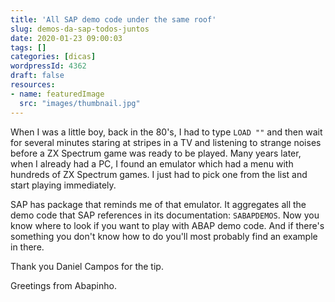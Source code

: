 ```yaml
---
title: 'All SAP demo code under the same roof'
slug: demos-da-sap-todos-juntos
date: 2020-01-23 09:00:03
tags: []
categories: [dicas]
wordpressId: 4362
draft: false
resources:
- name: featuredImage
  src: "images/thumbnail.jpg"
---
```

When I was a little boy, back in the 80's, I had to type `LOAD ""` and then wait for several minutes staring at stripes in a TV and listening to strange noises before a ZX Spectrum game was ready to be played. Many years later, when I already had a PC, I found an emulator which had a menu with hundreds of ZX Spectrum games. I just had to pick one from the list and start playing immediately.

<!--more-->

SAP has package that reminds me of that emulator. It aggregates all the demo code that SAP references in its documentation: `SABAPDEMOS`. Now you know where to look if you want to play with ABAP demo code. And if there's something you don't know how to do you'll most probably find an example in there.

Thank you Daniel Campos for the tip.

Greetings from Abapinho.
